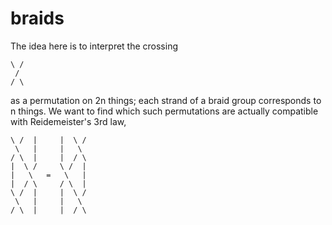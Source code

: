 braids
======

The idea here is to interpret the crossing

    \ /
     /
    / \

as a permutation on 2n things; each strand of a braid group
corresponds to n things. We want to find which such permutations
are actually compatible with Reidemeister's 3rd law,

	\ /  |     |  \ /
	 \   |     |   \
	/ \  |     |  / \
	|  \ /     \ /  |
	|   \   =   \   |
	|  / \     / \  |
	\ /  |     |  \ /
	 \   |     |   \
	/ \  |     |  / \
